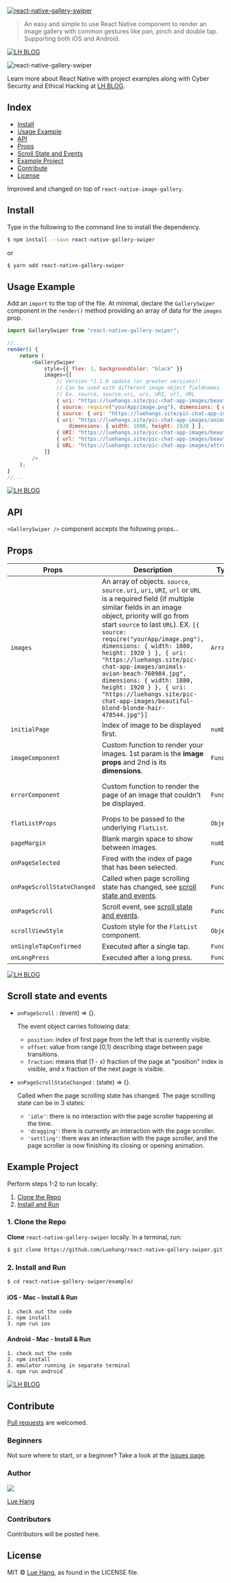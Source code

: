 <a href="https://luehangs.site"><img src="https://luehangs.site/images/react-native-gallery-swiper-main.jpg" alt="react-native-gallery-swiper"/></a>

> An easy and simple to use React Native component to render an image gallery with common gestures like pan, pinch and double tap.  Supporting both iOS and Android.

<a href="https://luehangs.site"><img src="https://luehangs.site/images/lh-blog-strip.jpg" alt="LH BLOG"/></a>

![react-native-gallery-swiper](https://www.luehangs.site/videos/react-native-gallery-swiper-demo.gif)

Learn more about React Native with project examples along with Cyber Security and Ethical Hacking at [LH BLOG](https://www.luehangs.site).

## Index

- [Install](#install)
- [Usage Example](#usage-example)
- [API](#api)
- [Props](#props)
- [Scroll State and Events](#scroll-state-and-events)
- [Example Project](#example-project)
- [Contribute](#contribute)
- [License](#license)

Improved and changed on top of `react-native-image-gallery`.

## Install

Type in the following to the command line to install the dependency.

```bash
$ npm install --save react-native-gallery-swiper
```

or

```bash
$ yarn add react-native-gallery-swiper
```

## Usage Example

Add an ``import`` to the top of the file.  At minimal, declare the ``GallerySwiper`` component in the ``render()`` method providing an array of data for the ``images`` prop.

```javascript
import GallerySwiper from "react-native-gallery-swiper";

//...
render() {
    return (
        <GallerySwiper
            style={{ flex: 1, backgroundColor: "black" }}
            images={[
                // Version *1.1.0 update (or greater versions): 
                // Can be used with different image object fieldnames.
                // Ex. source, source.uri, uri, URI, url, URL
                { uri: "https://luehangs.site/pic-chat-app-images/beautiful-blond-blonde-hair-478544.jpg" },
                { source: require("yourApp/image.png"), dimensions: { width: 1080, height: 1920 } },
                { source: { uri: "https://luehangs.site/pic-chat-app-images/beautiful-beautiful-women-beauty-40901.jpg" } },
                { uri: "https://luehangs.site/pic-chat-app-images/animals-avian-beach-760984.jpg",
                    dimensions: { width: 1080, height: 1920 } },
                { URI: "https://luehangs.site/pic-chat-app-images/beautiful-blond-fishnet-stockings-48134.jpg" },
                { url: "https://luehangs.site/pic-chat-app-images/beautiful-beautiful-woman-beauty-9763.jpg" },
                { URL: "https://luehangs.site/pic-chat-app-images/attractive-balance-beautiful-186263.jpg" },
            ]}
        />
    );
}
//...
```

<a href="https://luehangs.site"><img src="https://luehangs.site/images/lh-blog-strip.jpg" alt="LH BLOG"/></a>

## API

``<GallerySwiper />`` component accepts the following props...

## Props

Props | Description | Type | Default
------ | ------ | ------ | ------
`images` | An array of objects.  `source`, `source.uri`, `uri`, `URI`, `url` or `URL` is a required field (if multiple similar fields in an image object, priority will go from start `source` to last `URL`). EX. `[{ source: require("yourApp/image.png"), dimensions: { width: 1080, height: 1920 } }, { uri: "https://luehangs.site/pic-chat-app-images/animals-avian-beach-760984.jpg", dimensions: { width: 1080, height: 1920 } }, { uri: "https://luehangs.site/pic-chat-app-images/beautiful-blond-blonde-hair-478544.jpg"}]` | `Array` | Required
`initialPage` | Index of image to be displayed first. | `number` | `0`
`imageComponent` | Custom function to render your images. 1st param is the **image props** and 2nd is its **dimensions**. | `Function` | `<Image/>` component
`errorComponent` | Custom function to render the page of an image that couldn't be displayed. | `Function` | A `<View/>` with a stylized error
`flatListProps` | Props to be passed to the underlying `FlatList`. | `Object` | `{windowSize: 3}`
`pageMargin` | Blank margin space to show between images. | `number` | `0`
`onPageSelected` | Fired with the index of page that has been selected. | `Function`
`onPageScrollStateChanged` | Called when page scrolling state has changed, see [scroll state and events](#scroll-state-and-events). | `Function`
`onPageScroll` | Scroll event, see [scroll state and events](#scroll-state-and-events). | `Function`
`scrollViewStyle` | Custom style for the `FlatList` component. | `Object` | `{}`
`onSingleTapConfirmed` | Executed after a single tap. | `Function`
`onLongPress` | Executed after a long press. | `Function`

<a href="https://luehangs.site"><img src="https://luehangs.site/images/lh-blog-strip.jpg" alt="LH BLOG"/></a>

## Scroll state and events

* `onPageScroll` : (event) => {}. 

    The event object carries following data: 

    * `position`:  index of first page from the left that is currently visible.
    * `offset`: value from range [0,1) describing stage between page transitions.
    * `fraction`: means that (1 - x) fraction of the page at "position" index is visible, and x fraction of the next page is visible.

* `onPageScrollStateChanged` : (state) => {}.

    Called when the page scrolling state has changed. The page scrolling state can be in 3 states:

    * `'idle'`: there is no interaction with the page scroller happening at the time.
    * `'dragging'`: there is currently an interaction with the page scroller.
    * `'settling'`: there was an interaction with the page scroller, and the page scroller is now finishing its closing or opening animation.

## Example Project

Perform steps 1-2 to run locally:

1. [Clone the Repo](#1-clone-the-repo)
2. [Install and Run](#2-install-and-run)

### 1. Clone the Repo

**Clone** `react-native-gallery-swiper` locally. In a terminal, run:

```bash
$ git clone https://github.com/Luehang/react-native-gallery-swiper.git react-native-gallery-swiper
```

### 2. Install and Run

```bash
$ cd react-native-gallery-swiper/example/
```

#### iOS - Mac - Install & Run

	1. check out the code
	2. npm install
	3. npm run ios

#### Android - Mac - Install & Run

	1. check out the code
	2. npm install
	3. emulator running in separate terminal
	4. npm run android

<a href="https://luehangs.site"><img src="https://luehangs.site/images/lh-blog-strip.jpg" alt="LH BLOG"/></a>

## Contribute

[Pull requests](https://github.com/Luehang/react-native-gallery-swiper/pulls) are welcomed.

### Beginners

Not sure where to start, or a beginner? Take a look at the [issues page](https://github.com/Luehang/react-native-gallery-swiper/issues).

### Author

<a href="https://www.facebook.com/lue.hang">
<img src="https://www.luehangs.site/images/lue-hang2018-circle-150px.png"/>
</a>

[Lue Hang](https://www.facebook.com/lue.hang)

### Contributors

Contributors will be posted here.

## License

MIT © [Lue Hang](https://luehangs.site), as found in the LICENSE file.
